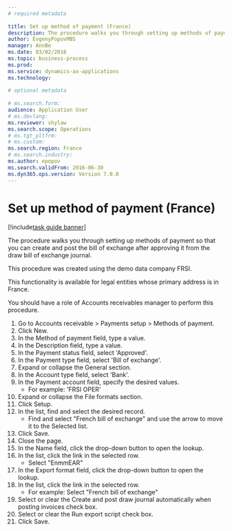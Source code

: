```yaml
--- 
# required metadata 
 
title: Set up method of payment (France)
description: The procedure walks you through setting up methods of payment so that you can create and post the bill of exchange after approving it from the draw bill of exchange journal. 
author: EvgenyPopovMBS
manager: AnnBe 
ms.date: 03/02/2016
ms.topic: business-process 
ms.prod:  
ms.service: dynamics-ax-applications 
ms.technology:  
 
# optional metadata 
 
# ms.search.form:   
audience: Application User 
# ms.devlang:  
ms.reviewer: shylaw
ms.search.scope: Operations 
# ms.tgt_pltfrm:  
# ms.custom:  
ms.search.region: France
# ms.search.industry: 
ms.author: epopov
ms.search.validFrom: 2016-06-30 
ms.dyn365.ops.version: Version 7.0.0 
---
```

# Set up method of payment (France)

[!include[task guide banner](../../includes/task-guide-banner.md)]

The procedure walks you through setting up methods of payment so that you can create and post the bill of exchange after approving it from the draw bill of exchange journal.
This procedure was created using the demo data company FRSI. 
This functionality is available for legal entities whose primary address is in France.
You should have a role of Accounts receivables manager to perform this procedure.



1. Go to Accounts receivable > Payments setup > Methods of payment.
2. Click New.
3. In the Method of payment field, type a value.
4. In the Description field, type a value.
5. In the Payment status field, select 'Approved'.
6. In the Payment type field, select 'Bill of exchange'.
7. Expand or collapse the General section.
8. In the Account type field, select 'Bank'.
9. In the Payment account field, specify the desired values.
    * For example: 'FRSI OPER'  
10. Expand or collapse the File formats section.
11. Click Setup.
12. In the list, find and select the desired record.
    * Find and select "French bill of exchange" and use the arrow to move it to the Selected list.  
13. Click Save.
14. Close the page.
15. In the Name field, click the drop-down button to open the lookup.
16. In the list, click the link in the selected row.
    * Select "EnmmEAR"  
17. In the Export format field, click the drop-down button to open the lookup.
18. In the list, click the link in the selected row.
    * For example: Select "French bill of exchange"  
19. Select or clear the Create and post draw journal automatically when posting invoices check box.
20. Select or clear the Run export script check box.
21. Click Save.


